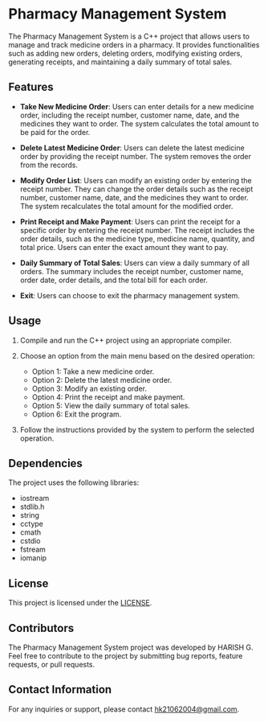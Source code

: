 # Pharmacy Management System

The Pharmacy Management System is a C++ project that allows users to manage and track medicine orders in a pharmacy. It provides functionalities such as adding new orders, deleting orders, modifying existing orders, generating receipts, and maintaining a daily summary of total sales.

## Features

- **Take New Medicine Order**: Users can enter details for a new medicine order, including the receipt number, customer name, date, and the medicines they want to order. The system calculates the total amount to be paid for the order.

- **Delete Latest Medicine Order**: Users can delete the latest medicine order by providing the receipt number. The system removes the order from the records.

- **Modify Order List**: Users can modify an existing order by entering the receipt number. They can change the order details such as the receipt number, customer name, date, and the medicines they want to order. The system recalculates the total amount for the modified order.

- **Print Receipt and Make Payment**: Users can print the receipt for a specific order by entering the receipt number. The receipt includes the order details, such as the medicine type, medicine name, quantity, and total price. Users can enter the exact amount they want to pay.

- **Daily Summary of Total Sales**: Users can view a daily summary of all orders. The summary includes the receipt number, customer name, order date, order details, and the total bill for each order.

- **Exit**: Users can choose to exit the pharmacy management system.

## Usage

1. Compile and run the C++ project using an appropriate compiler.

2. Choose an option from the main menu based on the desired operation:
   - Option 1: Take a new medicine order.
   - Option 2: Delete the latest medicine order.
   - Option 3: Modify an existing order.
   - Option 4: Print the receipt and make payment.
   - Option 5: View the daily summary of total sales.
   - Option 6: Exit the program.

3. Follow the instructions provided by the system to perform the selected operation.

## Dependencies

The project uses the following libraries:
- iostream
- stdlib.h
- string
- cctype
- cmath
- cstdio
- fstream
- iomanip

## License

This project is licensed under the [LICENSE](https://github.com/harishngt/Pharmacy-Management-System/blob/main/LICENSE).

## Contributors

The Pharmacy Management System project was developed by HARISH G. Feel free to contribute to the project by submitting bug reports, feature requests, or pull requests.

## Contact Information

For any inquiries or support, please contact hk21062004@gmail.com.
